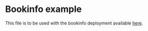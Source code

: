 # Bookinfo example

This file is to be used with the bookinfo deployment available
[here](https://raw.githubusercontent.com/istio/istio/release-1.10/samples/bookinfo/platform/kube/bookinfo.yaml).
